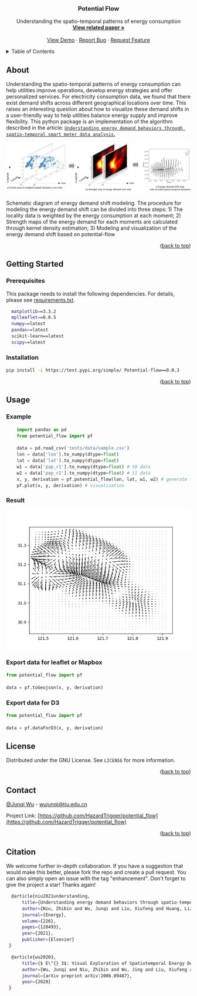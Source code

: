 <div id="top"></div>
<!--
*** Thanks for checking out the Best-README-Template. If you have a suggestion
*** that would make this better, please fork the repo and create a pull request
*** or simply open an issue with the tag "enhancement".
*** Don't forget to give the project a star!
*** Thanks again! Now go create something AMAZING! :D
-->



<!-- PROJECT SHIELDS -->
<!--
*** I'm using markdown "reference style" links for readability.
*** Reference links are enclosed in brackets [ ] instead of parentheses ( ).
*** See the bottom of this document for the declaration of the reference variables
*** for contributors-url, forks-url, etc. This is an optional, concise syntax you may use.
*** https://www.markdownguide.org/basic-syntax/#reference-style-links
-->



<!-- PROJECT LOGO -->
<br />
<div align="center">
  <h3 align="center">Potential Flow</h3>

  <p align="center">
    Understanding the spatio-temporal patterns of energy consumption
    <br />
    <a href="https://www.sciencedirect.com/science/article/pii/S0360544221007428"><strong>View related paper »</strong></a>
    <br />
    <br />
    <a href="">View Demo</a>
    ·
    <a href="https://github.com/HazardTrigger/potential_flow/issues">Report Bug</a>
    ·
    <a href="https://github.com/HazardTrigger/potential_flow/issues">Request Feature</a>
  </p>
</div>



<!-- TABLE OF CONTENTS -->
<details>
  <summary>Table of Contents</summary>
  <ol>
    <li>
      <a href="#about-the-project">About The Project</a>
    </li>
    <li>
      <a href="#getting-started">Getting Started</a>
      <ul>
        <li><a href="#prerequisites">Prerequisites</a></li>
        <li><a href="#installation">Installation</a></li>
      </ul>
    </li>
    <li><a href="#usage">Usage</a></li>
    <li><a href="#license">License</a></li>
    <li><a href="#contact">Contact</a></li>
    <li><a href="#citation">Citation</a></li>
  </ol>
</details>



<!-- ABOUT THE PROJECT -->

## About

Understanding the spatio-temporal patterns of energy consumption can help utilities improve operations, develop energy
strategies and offer personalized services. For electricity consumption data, we found that there exist demand shifts
across different geographical locations over time. This raises an interesting question about how to visualize these
demand shifts in a user-friendly way to help utilities balance energy supply and improve flexibility. This python
package is an implementation of the algorithm described in the
article: [`Understanding energy demand behaviors through spatio-temporal smart meter data analysis`.](https://www.sciencedirect.com/science/article/pii/S0360544221007428)

[![](https://github.com/HazardTrigger/potential_flow/blob/master/images/modeling-1.png)](https://www.sciencedirect.com/science/article/pii/S0360544221007428)

Schematic diagram of energy demand shift modeling. The procedure for modeling the energy demand shift can be divided
into three steps: 1) The locality data is weighted by the energy consumption at each moment; 2) Strength maps of the
energy demand for each moments are calculated through kernel density estimation; 3) Modeling and visualization of the
energy demand shift based on potential-flow

<p align="right">(<a href="#top">back to top</a>)</p>




<!-- GETTING STARTED -->

## Getting Started

### Prerequisites

This package needs to install the following dependencies. For details, please see [requirements.txt](requirements.txt).

  ```sh
    matplotlib==3.3.2
    mplleaflet==0.0.5
    numpy==latest
    pandas==latest
    scikit-learn==latest
    scipy==latest
  ```

### Installation

   ```sh
   pip install -i https://test.pypi.org/simple/ Potential-flow==0.0.3
   ```

<p align="right">(<a href="#top">back to top</a>)</p>



<!-- USAGE EXAMPLES -->

## Usage

### Example
```python
    import pandas as pd
    from potential_flow import pf    

    data = pd.read_csv('tests/data/sample.csv')
    lon = data['lon'].to_numpy(dtype=float)
    lat = data['lat'].to_numpy(dtype=float)
    w1 = data['pap_r1'].to_numpy(dtype=float) # t0 data
    w2 = data['pap_r2'].to_numpy(dtype=float) # t1 data
    x, y, derivation = pf.potential_flow(lon, lat, w1, w2) # generate flow field data
    pf.plot(x, y, derivation) # visualization
```
### Result
![](https://github.com/HazardTrigger/potential_flow/blob/master/images/result.png)

### Export data for leaflet or Mapbox

```python
from potential_flow import pf

data = pf.toGeojson(x, y, derivation)
```

### Export data for D3

```python
from potential_flow import pf

data = pf.dataForD3(x, y, derivation)
```

<!-- LICENSE -->

## License

Distributed under the GNU License. See `LICENSE` for more information.

<p align="right">(<a href="#top">back to top</a>)</p>



<!-- CONTACT -->

## Contact

[@Junqi Wu]() - wujunqi@tju.edu.cn

Project Link: [https://github.com/HazardTrigger/potential_flow](https://github.com/HazardTrigger/potential_flow)

<p align="right">(<a href="#top">back to top</a>)</p>



<!-- ACKNOWLEDGMENTS -->

## Citation
We welcome further in-depth collaboration. If you have a suggestion that would make this better, please fork the repo and create a pull request. You can also simply open an issue with the tag "enhancement". Don't forget to give the project a star! Thanks again!
```sh
  @article{niu2021understanding,
      title={Understanding energy demand behaviors through spatio-temporal smart meter data analysis},
      author={Niu, Zhibin and Wu, Junqi and Liu, Xiufeng and Huang, Lizhen and Nielsen, Per Sieverts},
      journal={Energy},
      volume={226},
      pages={120493},
      year={2021},
      publisher={Elsevier}
 }
```

```sh
  @article{wu20203,
      title={$ E\^{} 3$: Visual Exploration of Spatiotemporal Energy Demand},
      author={Wu, Junqi and Niu, Zhibin and Wu, Jing and Liu, Xiufeng and Zhang, Jiawan},
      journal={arXiv preprint arXiv:2006.09487},
      year={2020}
 }
```